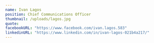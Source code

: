 ```yaml
---
name: Ivan Lagos
position: Chief Communications Officer
thumbnail: /uploads/lagos.jpg
quote:
facebookURL: "https://www.facebook.com/ivan.lagos.583"
linkedinURL: "https://www.linkedin.com/in/ivan-lagos-021b4a217/"
---
```

